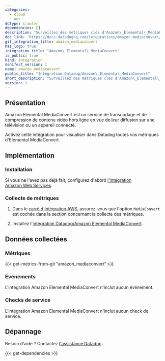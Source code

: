 ```yaml
---
categories:
  - cloud
  - aws
ddtype: crawler
dependencies: []
description: "Surveillez des métriques clés d'Amazon\_Elemental\_MediaConvert."
doc_link: 'https://docs.datadoghq.com/integrations/amazon_mediaconvert/'
git_integration_title: amazon_mediaconvert
has_logo: true
integration_title: "Amazon\_Elemental\_MediaConvert"
is_public: true
kind: integration
manifest_version: 1
name: amazon_mediaconvert
public_title: "Intégration Datadog/Amazon\_Elemental_MediaConvert"
short_description: "Surveillez des métriques clés d'Amazon\_Elemental\_MediaConvert."
version: 1
---
```

## Présentation
Amazon Elemental MediaConvert est un service de transcodage et de compression de contenu vidéo hors ligne en vue de leur diffusion sur une télévision ou un appareil connecté.

Activez cette intégration pour visualiser dans Datadog toutes vos métriques d'Elemental MediaConvert.

## Implémentation
### Installation
Si vous ne l'avez pas déjà fait, configurez d'abord [l'intégration Amazon Web Services][1].

### Collecte de métriques
1. Dans le [carré d'intégration AWS][2], assurez-vous que l'option `MediaConvert` est cochée dans la section concernant la collecte des métriques.

2. Installez l'[intégration Datadog/Amazon Elemental MediaConvert][3].

## Données collectées
### Métriques
{{< get-metrics-from-git "amazon_mediaconvert" >}}


### Événements
L'intégration Amazon Elemental MediaConvert n'inclut aucun événement.

### Checks de service
L'intégration Amazon Elemental MediaConvert n'inclut aucun check de service.

## Dépannage
Besoin d'aide ? Contactez [l'assistance Datadog][5].

[1]: https://docs.datadoghq.com/fr/integrations/amazon_web_services
[2]: https://app.datadoghq.com/account/settings#integrations/amazon_web_services
[3]: https://app.datadoghq.com/account/settings#integrations/amazon-mediaconvert
[4]: https://github.com/DataDog/dogweb/blob/prod/integration/amazon_mediaconvert/amazon_mediaconvert_metadata.csv
[5]: https://docs.datadoghq.com/fr/help/


{{< get-dependencies >}}